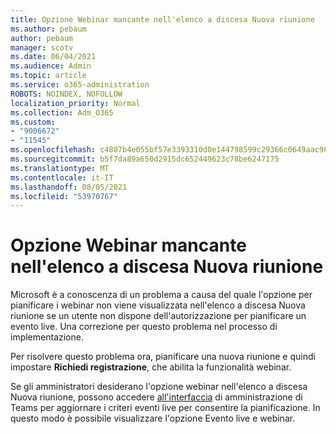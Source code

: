 ```yaml
---
title: Opzione Webinar mancante nell'elenco a discesa Nuova riunione
ms.author: pebaum
author: pebaum
manager: scotv
ms.date: 06/04/2021
ms.audience: Admin
ms.topic: article
ms.service: o365-administration
ROBOTS: NOINDEX, NOFOLLOW
localization_priority: Normal
ms.collection: Adm_O365
ms.custom:
- "9006672"
- "11545"
ms.openlocfilehash: c4807b4e055bf57e3393310d0e144798599c29366c0649aac989b1f802f51c76
ms.sourcegitcommit: b5f7da89a650d2915dc652449623c78be6247175
ms.translationtype: MT
ms.contentlocale: it-IT
ms.lasthandoff: 08/05/2021
ms.locfileid: "53970767"
---
```

# <a name="webinar-option-missing-in-new-meeting-drop-down"></a>Opzione Webinar mancante nell'elenco a discesa Nuova riunione

Microsoft è a conoscenza di un problema a causa del  quale l'opzione per pianificare i webinar non viene visualizzata nell'elenco a discesa Nuova riunione se un utente non dispone dell'autorizzazione per pianificare un evento live. Una correzione per questo problema nel processo di implementazione.

Per risolvere questo problema ora, pianificare una nuova riunione e quindi impostare **Richiedi registrazione**, che abilita la funzionalità webinar.

Se gli amministratori desiderano l'opzione webinar nell'elenco a discesa Nuova riunione, possono accedere [all'interfaccia](https://admin.teams.microsoft.com/policies/broadcasts) di amministrazione di Teams per aggiornare i criteri eventi live per consentire la pianificazione.  In questo modo è possibile visualizzare l'opzione Evento live e webinar.